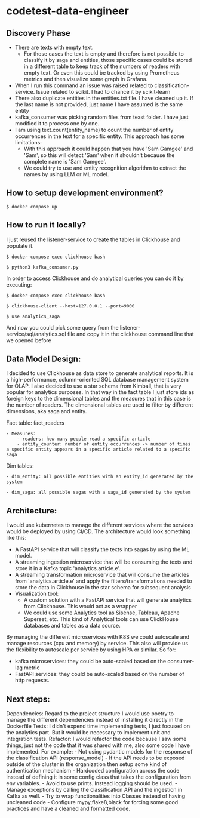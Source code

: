 # codetest-data-engineer

Discovery Phase
-----------
- There are texts with empty text. 
  - For those cases the text is empty and therefore is not possible to classify it by saga and entities, those specific cases could be stored in a different table 
  to keep track of the numbers of readers with empty text. Or even this could be tracked by using Prometheus metrics and then visualize some graph in Grafana.
- When I run this command an issue was raised related to classification-service. Issue related to scikit. I had to chance it by scikit-learn
- There also duplicate entities in the entities.txt file. I have cleaned up it. If the last name is not provided, just name I have assumed is the same entity
- kafka_consumer was picking random files from texst folder. I have just modified it to process one by one. 
- I am using text.count(entity_name) to count the number of entity occurrences in the text for a specific entity. This approach has some limitations:
  - With this approach it could happen that you have 'Sam Gamgee' and 'Sam', so this will detect
    'Sam' when it shouldn't because the complete name is 'Sam Gamgee'.
  - We could try to use and entity recognition algorithm to extract the names by using LLM or ML model. 



How to setup development environment?
-----------

```
$ docker compose up
```

How to run it locally?
-----------
I just reused the listener-service to create the tables in Clickhouse and populate it. 

```
$ docker-compose exec clickhouse bash
```

```
$ python3 kafka_consumer.py
```

In order to access Clickhouse and do analytical queries you can do it by executing:
```
$ docker-compose exec clickhouse bash
```
```
$ clickhouse-client --host=127.0.0.1 --port=9000
```
```
$ use analytics_saga
```

And now you could pick some query from the listener-service/sql/analytics.sql file and copy it in the clickhouse command line 
that we opened before

Data Model Design:
-----------

I decided to use Clickhouse as data store to generate analytical reports. It is a high-performance, 
column-oriented SQL database management system for OLAP. 
I also decided to use a star schema from Kimball, that is very popular for analytics purposes. 
In that way in the fact table I just store ids as foreign keys to the dimensional tables and the measures that in this 
case is the number of readers. The dimensional tables are used to filter by different dimensions, aka saga and entity.

Fact table: fact_readers

    - Measures:
        - readers: how many people read a specific article
        - entity_counter: number of entity occurrences -> number of times a specific entity appears in a specific article related to a specific saga

Dim tables: 

    - dim_entity: all possible entities with an entity_id generated by the system

    - dim_saga: all possible sagas with a saga_id generated by the system

Architecture: 
-----------

I would use kubernetes to manage the different services where the services would be deployed by using CI/CD. 
The architecture would look something like this:

- A FastAPI service that will classify the texts into sagas by using the ML model. 
- A streaming ingestion microservice that will be consuming the texts and store it in a Kafka topic 'analytics.article.e'. 
- A streaming transformation microservice that will consume the articles from 'analytics.article.e' and apply the filters/transformations needed to store the data in Clickhouse in the star schema for subsequent analysis
- Visualization tool: 
  - A custom solution with a FastAPI service that will generate analytics from Clickhouse. This would act as a wrapper 
  - We could use some Analytics tool as Sisense, Tableau, Apache Superset, etc. This kind of Analytical tools can use ClickHouse databases and tables as a data source.

By managing the different microservices with K8S we could autoscale and manage resources (cpu and memory) by service. This also will 
provide us the flexibility to autoscale per service by using HPA or similar. So for:

- kafka microservices: they could be auto-scaled based on the consumer-lag metric
- FastAPI services: they could be auto-scaled based on the number of http requests. 

Next steps:
-----------
Dependencies: Regard to the project structure I would use poetry to manage the different dependencies instead of installing it directly in the Dockerfile 
Tests: I didn't expend time implementing tests, I just focused on the analytics part. But it would be necessary to implement unit and integration tests.
Refactor: I would refactor the code because I saw some things, just not the code that it was shared with me, also some code I have implemented. For example:
    - Not using pydantic models for the response of the classification API (response_model)
    - If the API needs to be exposed outside of the cluster in the organization then setup some kind of authentication mechanism
    - Hardcoded configuration across the code instead of defining it in some config class that takes the configuration from env variables.
    - Avoid to use prints. Instead logging should be used. 
    - Manage exceptions by calling the classification API and the ingestion in Kafka as well. 
    - Try to wrap functionalities into Classes instead of having uncleaned code 
    - Configure mypy,flake8,black for forcing some good practices and have a cleaned and formatted code.

